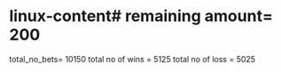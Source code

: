 # linux-content# remaining amount= 200
total_no_bets= 10150
total no of wins = 5125
total no of loss = 5025
